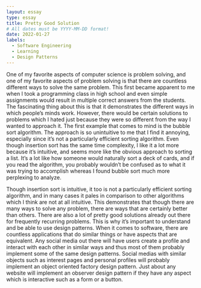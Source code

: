 ```yaml
---
layout: essay
type: essay
title: Pretty Good Solution
# All dates must be YYYY-MM-DD format!
date: 2022-01-27
labels:
  - Software Engineering
  - Learning
  - Design Patterns
---
```


One of my favorite aspects of computer science is problem solving, and one of my favorite aspects of problem solving is that there are countless different ways to solve the same problem. This first became apparent to me when I took a programming class in high school and even simple assignments would result in multiple correct answers from the students. The fascinating thing about this is that it demonstrates the different ways in which people’s minds work. However, there would be certain solutions to problems which I hated just because they were so different from the way I wanted to approach it. The first example that comes to mind is the bubble sort algorithm. The approach is so unintuitive to me that I find it annoying, especially since it’s not a particularly efficient sorting algorithm. Even though insertion sort has the same time complexity, I like it a lot more because it’s intuitive, and seems more like the obvious approach to sorting a list. It’s a lot like how someone would naturally sort a deck of cards, and if you read the algorithm, you probably wouldn’t be confused as to what it was trying to accomplish whereas I found bubble sort much more perplexing to analyze.

Though insertion sort is intuitive, it too is not a particularly efficient sorting algorithm, and in many cases it pales in comparison to other algorithms which I think are not at all intuitive. This demonstrates that though there are many ways to solve any problem, there are ways that are certainly better than others. There are also a lot of pretty good solutions already out there for frequently recurring problems. This is why it’s important to understand and be able to use design patterns. When it comes to software, there are countless applications that do similar things or have aspects that are equivalent. Any social media out there will have users create a profile and interact with each other in similar ways and thus most of them probably implement some of the same design patterns. Social medias with similar objects such as interest pages and personal profiles will probably implement an object oriented factory design pattern. Just about any website will implement an observer design pattern if they have any aspect which is interactive such as a form or a button.


